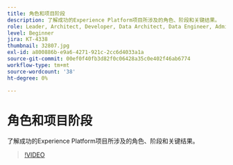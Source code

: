 ```yaml
---
title: 角色和项目阶段
description: 了解成功的Experience Platform项目所涉及的角色、阶段和关键结果。
role: Leader, Architect, Developer, Data Architect, Data Engineer, Admin, User
level: Beginner
jira: KT-4338
thumbnail: 32807.jpg
exl-id: a800886b-e9a6-4271-921c-2cc6d4033a1a
source-git-commit: 00ef0f40fb3d82f0c06428a35c0e402f46ab6774
workflow-type: tm+mt
source-wordcount: '38'
ht-degree: 0%

---
```


# 角色和项目阶段

了解成功的Experience Platform项目所涉及的角色、阶段和关键结果。

>[!VIDEO](https://video.tv.adobe.com/v/32807?learn=on)

